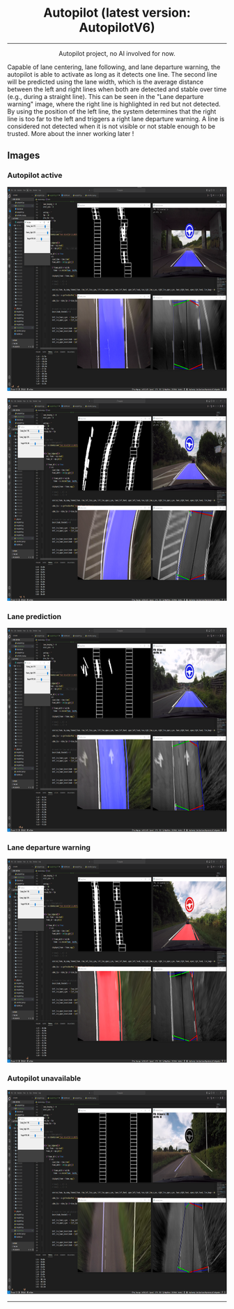 <h1 align="center">Autopilot (latest version: AutopilotV6)</h1>

---

<p align="center"> Autopilot project, no AI involved for now.
    <br> 
</p>



<p align="left"> Capable of lane centering, lane following, and lane departure warning, the autopilot is able to activate as long as it detects one line. The second line will be predicted using the lane width, which is the average distance between the left and right lines when both are detected and stable over time (e.g., during a straight line). This can be seen in the "Lane departure warning" image, where the right line is highlighted in red but not detected. By using the position of the left line, the system determines that the right line is too far to the left and triggers a right lane departure warning.
A line is considered not detected when it is not visible or not stable enough to be trusted. More about the inner working later !
    <br> 
</p>

## Images
### Autopilot active

<p align="center"> 
  <a href="" rel="noopener">
 <img width=853px height=468px src="https://github.com/TheAypisamFpv/Autopilot/blob/master/autopilot%20non%20AI/images/V6/autopilotV6%20active%201.png" alt="Autopilot active1"></a>
</p>
<p align="center"> 
  <a href="" rel="noopener">
 <img width=853px height=465px src="https://github.com/TheAypisamFpv/Autopilot/blob/master/autopilot%20non%20AI/images/V6/autopilotV6%20active%202.png" alt="Autopilot active2"></a>
</p>

### Lane prediction
<p align="center"> 
  <a href="" rel="noopener">
 <img width=853px height=468px src="https://github.com/TheAypisamFpv/Autopilot/blob/master/autopilot%20non%20AI/images/V6/autopilotV6%20lane%20prediction.png" alt="Lane prediction"></a>
</p>

### Lane departure warning
<p align="center"> 
  <a href="" rel="noopener">
 <img width=853px height=468px src="https://github.com/TheAypisamFpv/Autopilot/blob/master/autopilot%20non%20AI/images/V6/autopilotV6%20lane%20departure.png" alt="lane departure warning"></a>
</p>

### Autopilot unavailable
<p align="center"> 
  <a href="" rel="noopener">
 <img width=853px height=468px src="https://github.com/TheAypisamFpv/Autopilot/blob/master/autopilot%20non%20AI/images/V6/autopilotV6%20unavailable.png" alt="Autopilot unavailable"></a>
</p>

---
